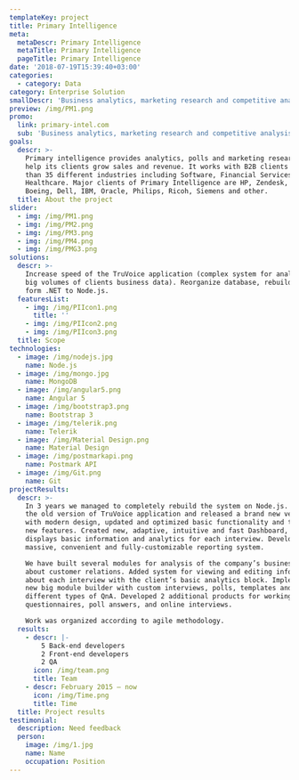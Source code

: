 ```yaml
---
templateKey: project
title: Primary Intelligence
meta:
  metaDescr: Primary Intelligence
  metaTitle: Primary Intelligence
  pageTitle: Primary Intelligence
date: '2018-07-19T15:39:40+03:00'
categories:
  - category: Data
category: Enterprise Solution
smallDescr: 'Business analytics, marketing research and competitive analysis'
preview: /img/PM1.png
promo:
  link: primary-intel.com
  sub: 'Business analytics, marketing research and competitive analysis'
goals:
  descr: >-
    Primary intelligence provides analytics, polls and marketing research to
    help its clients grow sales and revenue. It works with B2B clients form more
    than 35 different industries including Software, Financial Services,
    Healthcare. Major clients of Primary Intelligence are HP, Zendesk, Adobe,
    Boeing, Dell, IBM, Oracle, Philips, Ricoh, Siemens and other.
  title: About the project
slider:
  - img: /img/PM1.png
  - img: /img/PM2.png
  - img: /img/PM3.png
  - img: /img/PM4.png
  - img: /img/PMG3.png
solutions:
  descr: >-
    Increase speed of the TruVoice application (complex system for analysis of
    big volumes of clients business data). Reorganize database, rebuild project
    form .NET to Node.js.
  featuresList:
    - img: /img/PIIcon1.png
      title: ''
    - img: /img/PIIcon2.png
    - img: /img/PIIcon3.png
  title: Scope
technologies:
  - image: /img/nodejs.jpg
    name: Node.js
  - image: /img/mongo.jpg
    name: MongoDB
  - image: /img/angular5.png
    name: Angular 5
  - image: /img/bootstrap3.png
    name: Bootstrap 3
  - image: /img/telerik.png
    name: Telerik
  - image: /img/Material Design.png
    name: Material Design
  - image: /img/postmarkapi.png
    name: Postmark API
  - image: /img/Git.png
    name: Git
projectResults:
  descr: >-
    In 3 years we managed to completely rebuild the system on Node.js. Updated
    the old version of TruVoice application and released a brand new version
    with modern design, updated and optimized basic functionality and tons of
    new features. Created new, adaptive, intuitive and fast Dashboard, that
    displays basic information and analytics for each interview. Developed
    massive, convenient and fully-customizable reporting system.

    We have built several modules for analysis of the company’s business data
    about customer relations. Added system for viewing and editing information
    about each interview with the client’s basic analytics block. Implemented
    new big module builder with custom interviews, polls, templates and
    different types of QnA. Developed 2 additional products for working with
    questionnaires, poll answers, and online interviews.

    Work was organized according to agile methodology.
  results:
    - descr: |-
        5 Back-end developers
        2 Front-end developers
        2 QA
      icon: /img/team.png
      title: Team
    - descr: February 2015 — now
      icon: /img/Time.png
      title: Time
  title: Project results
testimonial:
  description: Need feedback
  person:
    image: /img/1.jpg
    name: Name
    occupation: Position
---
```


